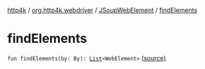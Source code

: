 [http4k](../../index.md) / [org.http4k.webdriver](../index.md) / [JSoupWebElement](index.md) / [findElements](./find-elements.md)

# findElements

`fun findElements(by: By): `[`List`](https://kotlinlang.org/api/latest/jvm/stdlib/kotlin.collections/-list/index.html)`<WebElement>` [(source)](https://github.com/http4k/http4k/blob/master/http4k-testing-webdriver/src/main/kotlin/org/http4k/webdriver/JSoupWebElement.kt#L132)